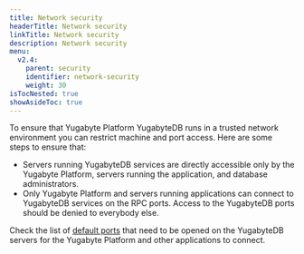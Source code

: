 ```yaml
---
title: Network security
headerTitle: Network security
linkTitle: Network security
description: Network security
menu:
  v2.4:
    parent: security
    identifier: network-security
    weight: 30
isTocNested: true
showAsideToc: true
---
```

To ensure that Yugabyte Platform YugabyteDB runs in a trusted network environment you can restrict machine and port access. Here are some steps to ensure that:

- Servers running YugabyteDB services are directly accessible only by the Yugabyte Platform, servers running the application, and database administrators.
- Only Yugabyte Platform and servers running applications can connect to YugabyteDB services on the RPC ports. Access to the YugabyteDB ports should be denied to everybody else.

Check the list of [default ports](../../reference/configuration/default-ports) that need to be opened on the YugabyteDB servers for the Yugabyte Platform and other applications to connect.
